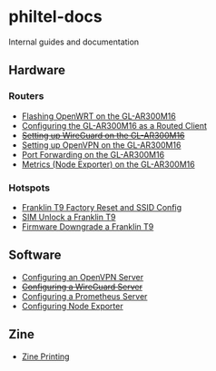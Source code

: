 # philtel-docs

Internal guides and documentation

## Hardware

### Routers

- [Flashing OpenWRT on the GL-AR300M16](hardware/routers/gl-ar300m16/0-gl-ar300m16-flashing-openwrt.md)
- [Configuring the GL-AR300M16 as a Routed Client](hardware/routers/gl-ar300m16/1-gl-ar300m16-routed-client.md)
- ~~[Setting up WireGuard on the GL-AR300M16](hardware/routers/gl-ar300m16/2-gl-ar300m16-wireguard-setup.md)~~
- [Setting up OpenVPN on the GL-AR300M16](hardware/routers/gl-ar300m16/2a-gl-ar300m16-openvpn-setup.md)
- [Port Forwarding on the GL-AR300M16](hardware/routers/gl-ar300m16/3-gl-ar300m16-port-forwarding.md)
- [Metrics (Node Exporter) on the GL-AR300M16](hardware/routers/gl-ar300m16/4-gl-ar300m16-metrics.md)

### Hotspots

- [Franklin T9 Factory Reset and SSID Config](hardware/hotspots/franklin-t9/0-franklin-t9-factory-reset-and-ssid.md)
- [SIM Unlock a Franklin T9](hardware/hotspots/franklin-t9/1-franklin-t9-sim-unlock.md)
- [Firmware Downgrade a Franklin T9](hardware/hotspots/franklin-t9/2-franklin-t9-firmware-downgrade.md)


## Software

- [Configuring an OpenVPN Server](software/openvpn-server.md)
- ~~[Configuring a WireGuard Server](software/wireguard-server.md)~~
- [Configuring a Prometheus Server](software/prometheus-server.md)
- [Configuring Node Exporter](software/node-exporter.md)

## Zine

- [Zine Printing](zine/zine-printing/zine-printing.md)
